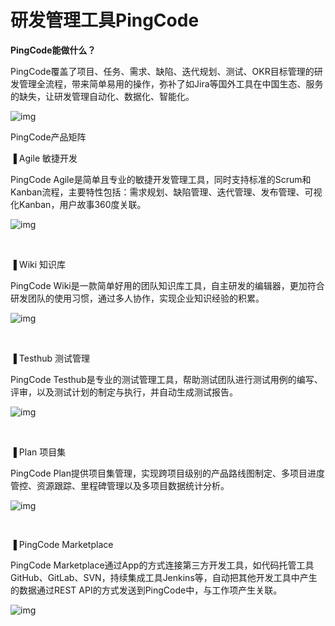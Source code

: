 # 研发管理工具PingCode

**PingCode能做什么？**

PingCode覆盖了项目、任务、需求、缺陷、迭代规划、测试、OKR目标管理的研发管理全流程，带来简单易用的操作，弥补了如Jira等国外工具在中国生态、服务的缺失，让研发管理自动化、数据化、智能化。



![img](https://mmbiz.qpic.cn/mmbiz_png/Ew3Y10aCFwlkEm9jOdiatBy7iaLV3xcRdYzMb4QdGf9QNxVRUAPFCufkFF6aFBAegBQpqDXTiamrPKzooJ7zkguQQ/640?wx_fmt=png&tp=webp&wxfrom=5&wx_lazy=1&wx_co=1)

﻿PingCode产品矩阵



▐  Agile 敏捷开发



PingCode Agile是简单且专业的敏捷开发管理工具，同时支持标准的Scrum和Kanban流程，主要特性包括：需求规划、缺陷管理、迭代管理、发布管理、可视化Kanban，用户故事360度关联。



![img](https://mmbiz.qpic.cn/mmbiz_png/Ew3Y10aCFwlkEm9jOdiatBy7iaLV3xcRdYwkLkf6Pd0ctib56ZYeHzEuCAYJiaPHiaAMhHxzjZcQI2JNxswIZ4Wibo1w/640?wx_fmt=png&tp=webp&wxfrom=5&wx_lazy=1&wx_co=1)

﻿

▐  Wiki 知识库



PingCode Wiki是一款简单好用的团队知识库工具，自主研发的编辑器，更加符合研发团队的使用习惯，通过多人协作，实现企业知识经验的积累。



![img](https://mmbiz.qpic.cn/mmbiz_png/Ew3Y10aCFwlkEm9jOdiatBy7iaLV3xcRdY9cZoLqUWtyDPiaYOmTCib9TY1xNHDhxXvgI5UMBiauAdgic0ibnFeXSWDUw/640?wx_fmt=png&tp=webp&wxfrom=5&wx_lazy=1&wx_co=1)

﻿

▐  Testhub 测试管理



PingCode Testhub是专业的测试管理工具，帮助测试团队进行测试用例的编写、评审，以及测试计划的制定与执行，并自动生成测试报告。



![img](https://mmbiz.qpic.cn/mmbiz_png/Ew3Y10aCFwlkEm9jOdiatBy7iaLV3xcRdYHkDh9DMw0fHuicyHMatf8ibu4FhV9RgPYmpfTpjpLwpw3s4HapBG4MMw/640?wx_fmt=png&tp=webp&wxfrom=5&wx_lazy=1&wx_co=1)

﻿

▐  Plan 项目集



PingCode Plan提供项目集管理，实现跨项目级别的产品路线图制定、多项目进度管控、资源跟踪、里程碑管理以及多项目数据统计分析。



![img](https://mmbiz.qpic.cn/mmbiz_png/Ew3Y10aCFwlkEm9jOdiatBy7iaLV3xcRdYiaLXt9CN8Y6bMpt6TAUiaIBLswDOxAAJeOh9iaibKuQL7bzUCHSOibaXDxw/640?wx_fmt=png&tp=webp&wxfrom=5&wx_lazy=1&wx_co=1)

﻿

▐  PingCode Marketplace



PingCode Marketplace通过App的方式连接第三方开发工具，如代码托管工具GitHub、GitLab、SVN，持续集成工具Jenkins等，自动把其他开发工具中产生的数据通过REST API的方式发送到PingCode中，与工作项产生关联。



![img](https://mmbiz.qpic.cn/mmbiz_png/Ew3Y10aCFwlkEm9jOdiatBy7iaLV3xcRdYmsZbbCeCepwoKuL41os4micOK7SLGtRFmX9TW8mzhaytrQjn4ChathA/640?wx_fmt=png&tp=webp&wxfrom=5&wx_lazy=1&wx_co=1)

